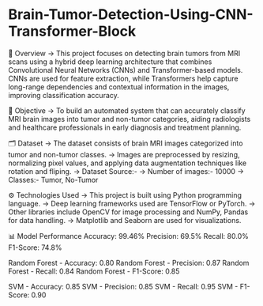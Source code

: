 # Brain-Tumor-Detection-Using-CNN-Transformer-Block

📌 Overview
-> This project focuses on detecting brain tumors from MRI scans using a hybrid deep learning architecture that combines Convolutional Neural Networks (CNNs) and Transformer-based models. CNNs are used for feature extraction, while Transformers help capture long-range dependencies and contextual information in the images, improving classification accuracy.

🎯 Objective
-> To build an automated system that can accurately classify MRI brain images into tumor and non-tumor categories, aiding radiologists and healthcare professionals in early diagnosis and treatment planning.

🗂️ Dataset
-> The dataset consists of brain MRI images categorized into tumor and non-tumor classes.
-> Images are preprocessed by resizing, normalizing pixel values, and applying data augmentation techniques like     rotation and fliping.
-> Dataset Source:- 
-> Number of images:- 10000
-> Classes:- Tumor, No-Tumor 

⚙️ Technologies Used
-> This project is built using Python programming language.
-> Deep learning frameworks used are TensorFlow or PyTorch.
-> Other libraries include OpenCV for image processing and NumPy, Pandas for data handling.
-> Matplotlib and Seaborn are used for visualizations.

📊 Model Performance
Accuracy: 99.46%
Precision: 69.5%
Recall: 80.0%
F1-Score: 74.8%

Random Forest - Accuracy: 0.80
Random Forest - Precision: 0.87
Random Forest - Recall: 0.84
Random Forest - F1-Score: 0.85

SVM - Accuracy: 0.85
SVM - Precision: 0.85
SVM - Recall: 0.95
SVM - F1-Score: 0.90


